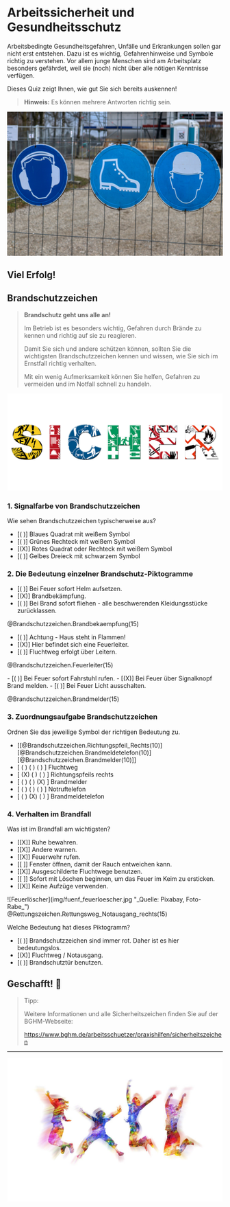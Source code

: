 <!--

author:    Hilke Domsch; Volker Göhler
email:     hilke.domsch@gkz-ev.de
version:   0.0.4
language:  de
narrator:  Deutsch Female

edit:      true

date:      2025-07-21
logo:      https://upload.wikimedia.org/wikipedia/commons/thumb/3/3e/ISO_7010_F001.svg/1920px-ISO_7010_F001.svg.png
icon:      https://raw.githubusercontent.com/Ifi-DiAgnostiK-Project/LiaScript-Courses/refs/heads/main/img/Logo_234px.png

comment:   Brandschutzzeichen

attribute: Sicherheitszeichen von [Berufsgenossenschaft Holz und Metall](https://www.bghm.de/arbeitsschuetzer/praxishilfen/sicherheitszeichen)

link:      style.css
import:    https://raw.githubusercontent.com/Ifi-DiAgnostiK-Project/LiaScript_DragAndDrop_Template/refs/heads/main/README.md
           https://raw.githubusercontent.com/Ifi-DiAgnostiK-Project/Piktogramme/refs/heads/main/makros.md
           https://raw.githubusercontent.com/Ifi-DiAgnostiK-Project/LiaScript_ImageQuiz/refs/heads/main/README.md

tags:      Arbeitssicherheit, Brandschutzzeichen, Arbeits-_und_Gesundheitsschutz

-->

# Arbeitssicherheit und Gesundheitsschutz

Arbeitsbedingte Gesundheitsgefahren, Unfälle und Erkrankungen sollen gar nicht erst entstehen.
Dazu ist es wichtig, Gefahrenhinweise und Symbole richtig zu verstehen.
Vor allem junge Menschen sind am Arbeitsplatz besonders gefährdet, weil sie (noch) nicht über alle nötigen Kenntnisse verfügen.

Dieses Quiz zeigt Ihnen, wie gut Sie sich bereits auskennen!

> __Hinweis:__ Es können mehrere Antworten richtig sein.

![Arbeitsschutz](https://raw.githubusercontent.com/Ifi-DiAgnostiK-Project/LiaScript-Courses/refs/heads/main/courses/img/schilder_an_zaun.jpg "_Quelle: Pixabay, planet-fox_")<!-- style="max-width: 700px; width: 100%" -->

<!-- class="highlight"-->
Viel Erfolg!
------------



## Brandschutzzeichen

> __Brandschutz geht uns alle an!__
>
> Im Betrieb ist es besonders wichtig, Gefahren durch Brände zu kennen und richtig auf sie zu reagieren.
>
> Damit Sie sich und andere schützen können, sollten Sie die wichtigsten Brandschutzzeichen kennen und wissen, wie Sie sich im Ernstfall richtig verhalten.
>
> Mit ein wenig Aufmerksamkeit können Sie helfen, Gefahren zu vermeiden und im Notfall schnell zu handeln.

![sicher](img/sicher_aus_schildern.jpg "_Quelle: Pixabay, succo_")<!-- style="max-width: 700px; width: 100%" -->



### 1. Signalfarbe von Brandschutzzeichen

Wie sehen Brandschutzzeichen typischerweise aus?

<!-- data-randomize -->
- [( )] Blaues Quadrat mit weißem Symbol
- [( )] Grünes Rechteck mit weißem Symbol
- [(X)] Rotes Quadrat oder Rechteck mit weißem Symbol
- [( )] Gelbes Dreieck mit schwarzem Symbol



### 2. Die Bedeutung einzelner Brandschutz-Piktogramme


<section class="flex-container border">
<div class="flex-child">

<!-- data-randomize -->
- [( )] Bei Feuer sofort Helm aufsetzen.
- [(X)] Brandbekämpfung.
- [( )] Bei Brand sofort fliehen - alle beschwerenden Kleidungsstücke zurücklassen.

</div>
<div class="flex-child-2 center">

@Brandschutzzeichen.Brandbekaempfung(15)

</div>
</section>

<section class="flex-container border">
<div class="flex-child">

<!-- data-randomize -->
- [( )] Achtung - Haus steht in Flammen!
- [(X)] Hier befindet sich eine Feuerleiter.
- [( )] Fluchtweg erfolgt über Leitern.

</div>
<div class="flex-child-2 center">

@Brandschutzzeichen.Feuerleiter(15)

</div>
</section>

<section class="flex-container border">
<div class="flex-child">
<!-- data-randomize -->
- [( )] Bei Feuer sofort Fahrstuhl rufen.
- [(X)] Bei Feuer über Signalknopf Brand melden.
- [( )] Bei Feuer Licht ausschalten.
</div>
<div class="flex-child-2 center">

@Brandschutzzeichen.Brandmelder(15)

</div>
</section>



### 3. Zuordnungsaufgabe Brandschutzzeichen

Ordnen Sie das jeweilige Symbol der richtigen Bedeutung zu.

<!-- data-randomize -->
- [[@Brandschutzzeichen.Richtungspfeil_Rechts(10)] [@Brandschutzzeichen.Brandmeldetelefon(10)] [@Brandschutzzeichen.Brandmelder(10)]]
- [ ( ) ( ) ( ) ]  Fluchtweg
- [ (X) ( ) ( ) ]  Richtungspfeils rechts
- [ ( ) ( ) (X) ]  Brandmelder
- [ ( ) ( ) ( ) ]  Notruftelefon
- [ ( ) (X) ( ) ]  Brandmeldetelefon



### 4. Verhalten im Brandfall



<section class="flex-container border">
<div class="flex-child">

<!-- class="highlight" style="font-size: large"-->
Was ist im Brandfall am wichtigsten?

<!-- data-randomize -->
- [[X]] Ruhe bewahren.
- [[X]] Andere warnen.
- [[X]] Feuerwehr rufen.
- [[ ]] Fenster öffnen, damit der Rauch entweichen kann.
- [[X]] Ausgeschilderte Fluchtwege benutzen.
- [[ ]] Sofort mit Löschen beginnen, um das Feuer im Keim zu ersticken.
- [[X]] Keine Aufzüge verwenden.

</div>
<div class="flex-child-2 center">
![Feuerlöscher](img/fuenf_feuerloescher.jpg "_Quelle: Pixabay, Foto-Rabe_")
</div>
</section>

<section class="flex-container border">
<div class="flex-child-2 center">
@Rettungszeichen.Rettungsweg_Notausgang_rechts(15)
</div>
<div class="flex-child">

<!-- class="highlight" style="font-size: large"-->
Welche Bedeutung hat dieses Piktogramm?

<!-- data-randomize -->
- [( )] Brandschutzzeichen sind immer rot. Daher ist es hier bedeutungslos.
- [(X)] Fluchtweg / Notausgang.
- [( )] Brandschutztür benutzen.

</div>
</section>



## Geschafft! 🙌

<!-- class="highlight" style="font-size: large"-->
> Tipp:
>
> Weitere Informationen und alle Sicherheitszeichen finden Sie auf der BGHM-Webseite:
>
> https://www.bghm.de/arbeitsschuetzer/praxishilfen/sicherheitszeichen 

---------------------------

![Jubel](https://raw.githubusercontent.com/Ifi-DiAgnostiK-Project/LiaScript-Courses/refs/heads/main/courses/img/colorfull_jumping.jpg "_Quelle: Pixabay, geralt_")
